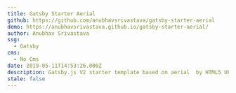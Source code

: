 ```yaml
---
title: Gatsby Starter Aerial
github: https://github.com/anubhavsrivastava/gatsby-starter-aerial
demo: https://anubhavsrivastava.github.io/gatsby-starter-aerial/
author: Anubhav Srivastava
ssg:
  - Gatsby
cms:
  - No Cms
date: 2019-05-11T14:53:26.000Z
description: Gatsby.js V2 starter template based on aerial  by HTML5 UP
stale: false
---
```

